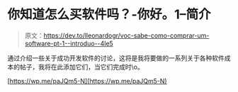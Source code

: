 # 你知道怎么买软件吗？-你好。1–简介

> 原文：<https://dev.to/lleonardogr/voc-sabe-como-comprar-um-software-pt-1--introduo--4le5>

通过介绍一些关于成功开发软件的讨论，这将是我将要做的一系列关于各种软件成本的帖子，我将在此添加它们，当它们完成时\o。

[https://wp.me/paJQm5-N](https://wp.me/paJQm5-N)